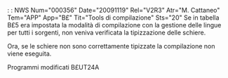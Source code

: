  :  : NWS Num="000356" Date="20091119" Rel="V2R3" Atr="M. Cattaneo" Tem="APP" App="B£" Tit="Tools di compilazione" Sts="20"
Se in tabella B£5 era impostata la modalità di compilazione con la gestione delle lingue per tutti
i sorgenti, non veniva verificata la tipizzazione delle schiere.

Ora, se le schiere non sono correttamente tipizzate la compilazione non viene eseguita.

Programmi modificati
B£UT24A
